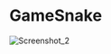 # GameSnake

![Screenshot_2](https://user-images.githubusercontent.com/61141309/231154503-15c6c01e-b009-4410-88d9-8e33f75e5b0d.png)
